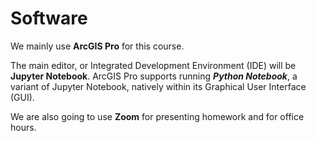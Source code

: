 # Software

We mainly use **ArcGIS Pro** for this course.

The main editor, or Integrated Development Environment (IDE) will be
**Jupyter Notebook**.
ArcGIS Pro supports running **_Python Notebook_**, a variant of Jupyter
Notebook, natively within its Graphical User Interface (GUI).

We are also going to use **Zoom** for presenting homework and for office hours.